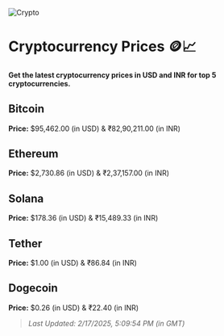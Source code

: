 
![Crypto](https://www.techguide.com.au/wp-content/uploads/2020/11/crypto3.jpeg)

# Cryptocurrency Prices 🪙📈

#### Get the latest cryptocurrency prices in USD and INR for top 5 cryptocurrencies.

## Bitcoin

**Price:** $95,462.00 (in USD) & ₹82,90,211.00 (in INR)

## Ethereum

**Price:** $2,730.86 (in USD) & ₹2,37,157.00 (in INR)

## Solana

**Price:** $178.36 (in USD) & ₹15,489.33 (in INR)

## Tether

**Price:** $1.00 (in USD) & ₹86.84 (in INR)

## Dogecoin

**Price:** $0.26 (in USD) & ₹22.40 (in INR)

> _Last Updated: 2/17/2025, 5:09:54 PM (in GMT)_
